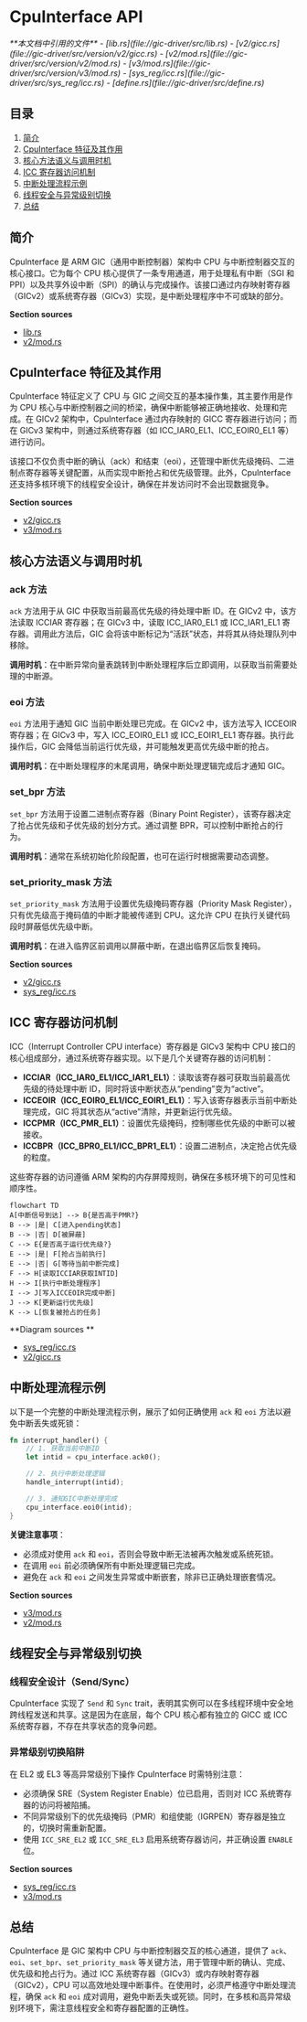 # CpuInterface API

<cite>
**本文档中引用的文件**   
- [lib.rs](file://gic-driver/src/lib.rs)
- [v2/gicc.rs](file://gic-driver/src/version/v2/gicc.rs)
- [v2/mod.rs](file://gic-driver/src/version/v2/mod.rs)
- [v3/mod.rs](file://gic-driver/src/version/v3/mod.rs)
- [sys_reg/icc.rs](file://gic-driver/src/sys_reg/icc.rs)
- [define.rs](file://gic-driver/src/define.rs)
</cite>

## 目录
1. [简介](#简介)
2. [CpuInterface 特征及其作用](#cpuinterface-特征及其作用)
3. [核心方法语义与调用时机](#核心方法语义与调用时机)
4. [ICC 寄存器访问机制](#icc-寄存器访问机制)
5. [中断处理流程示例](#中断处理流程示例)
6. [线程安全与异常级别切换](#线程安全与异常级别切换)
7. [总结](#总结)

## 简介

CpuInterface 是 ARM GIC（通用中断控制器）架构中 CPU 与中断控制器交互的核心接口。它为每个 CPU 核心提供了一条专用通道，用于处理私有中断（SGI 和 PPI）以及共享外设中断（SPI）的确认与完成操作。该接口通过内存映射寄存器（GICv2）或系统寄存器（GICv3）实现，是中断处理程序中不可或缺的部分。

**Section sources**
- [lib.rs](file://gic-driver/src/lib.rs#L0-L112)
- [v2/mod.rs](file://gic-driver/src/version/v2/mod.rs#L0-L799)

## CpuInterface 特征及其作用

CpuInterface 特征定义了 CPU 与 GIC 之间交互的基本操作集，其主要作用是作为 CPU 核心与中断控制器之间的桥梁，确保中断能够被正确地接收、处理和完成。在 GICv2 架构中，CpuInterface 通过内存映射的 GICC 寄存器进行访问；而在 GICv3 架构中，则通过系统寄存器（如 ICC_IAR0_EL1、ICC_EOIR0_EL1 等）进行访问。

该接口不仅负责中断的确认（ack）和结束（eoi），还管理中断优先级掩码、二进制点寄存器等关键配置，从而实现中断抢占和优先级管理。此外，CpuInterface 还支持多核环境下的线程安全设计，确保在并发访问时不会出现数据竞争。

**Section sources**
- [v2/gicc.rs](file://gic-driver/src/version/v2/gicc.rs#L0-L149)
- [v3/mod.rs](file://gic-driver/src/version/v3/mod.rs#L800-L1150)

## 核心方法语义与调用时机

### ack 方法

`ack` 方法用于从 GIC 中获取当前最高优先级的待处理中断 ID。在 GICv2 中，该方法读取 ICCIAR 寄存器；在 GICv3 中，读取 ICC_IAR0_EL1 或 ICC_IAR1_EL1 寄存器。调用此方法后，GIC 会将该中断标记为“活跃”状态，并将其从待处理队列中移除。

**调用时机**：在中断异常向量表跳转到中断处理程序后立即调用，以获取当前需要处理的中断源。

### eoi 方法

`eoi` 方法用于通知 GIC 当前中断处理已完成。在 GICv2 中，该方法写入 ICCEOIR 寄存器；在 GICv3 中，写入 ICC_EOIR0_EL1 或 ICC_EOIR1_EL1 寄存器。执行此操作后，GIC 会降低当前运行优先级，并可能触发更高优先级中断的抢占。

**调用时机**：在中断处理程序的末尾调用，确保中断处理逻辑完成后才通知 GIC。

### set_bpr 方法

`set_bpr` 方法用于设置二进制点寄存器（Binary Point Register），该寄存器决定了抢占优先级和子优先级的划分方式。通过调整 BPR，可以控制中断抢占的行为。

**调用时机**：通常在系统初始化阶段配置，也可在运行时根据需要动态调整。

### set_priority_mask 方法

`set_priority_mask` 方法用于设置优先级掩码寄存器（Priority Mask Register），只有优先级高于掩码值的中断才能被传递到 CPU。这允许 CPU 在执行关键代码段时屏蔽低优先级中断。

**调用时机**：在进入临界区前调用以屏蔽中断，在退出临界区后恢复掩码。

**Section sources**
- [v2/gicc.rs](file://gic-driver/src/version/v2/gicc.rs#L0-L149)
- [sys_reg/icc.rs](file://gic-driver/src/sys_reg/icc.rs#L0-L252)

## ICC 寄存器访问机制

ICC（Interrupt Controller CPU interface）寄存器是 GICv3 架构中 CPU 接口的核心组成部分，通过系统寄存器实现。以下是几个关键寄存器的访问机制：

- **ICCIAR（ICC_IAR0_EL1/ICC_IAR1_EL1）**：读取该寄存器可获取当前最高优先级的待处理中断 ID，同时将该中断状态从“pending”变为“active”。
- **ICCEOIR（ICC_EOIR0_EL1/ICC_EOIR1_EL1）**：写入该寄存器表示当前中断处理完成，GIC 将其状态从“active”清除，并更新运行优先级。
- **ICCPMR（ICC_PMR_EL1）**：设置优先级掩码，控制哪些优先级的中断可以被接收。
- **ICCBPR（ICC_BPR0_EL1/ICC_BPR1_EL1）**：设置二进制点，决定抢占优先级的粒度。

这些寄存器的访问遵循 ARM 架构的内存屏障规则，确保在多核环境下的可见性和顺序性。

```mermaid
flowchart TD
A[中断信号到达] --> B{是否高于PMR?}
B --> |是| C[进入pending状态]
B --> |否| D[被屏蔽]
C --> E{是否高于运行优先级?}
E --> |是| F[抢占当前执行]
E --> |否| G[等待当前中断完成]
F --> H[读取ICCIAR获取INTID]
H --> I[执行中断处理程序]
I --> J[写入ICCEOIR完成中断]
J --> K[更新运行优先级]
K --> L[恢复被抢占的任务]
```

**Diagram sources **
- [sys_reg/icc.rs](file://gic-driver/src/sys_reg/icc.rs#L0-L252)
- [v2/gicc.rs](file://gic-driver/src/version/v2/gicc.rs#L0-L149)

## 中断处理流程示例

以下是一个完整的中断处理流程示例，展示了如何正确使用 `ack` 和 `eoi` 方法以避免中断丢失或死锁：

```rust
fn interrupt_handler() {
    // 1. 获取当前中断ID
    let intid = cpu_interface.ack0();

    // 2. 执行中断处理逻辑
    handle_interrupt(intid);

    // 3. 通知GIC中断处理完成
    cpu_interface.eoi0(intid);
}
```

**关键注意事项**：
- 必须成对使用 `ack` 和 `eoi`，否则会导致中断无法被再次触发或系统死锁。
- 在调用 `eoi` 前必须确保所有中断处理逻辑已完成。
- 避免在 `ack` 和 `eoi` 之间发生异常或中断嵌套，除非已正确处理嵌套情况。

**Section sources**
- [v3/mod.rs](file://gic-driver/src/version/v3/mod.rs#L800-L1150)
- [v2/mod.rs](file://gic-driver/src/version/v2/mod.rs#L0-L799)

## 线程安全与异常级别切换

### 线程安全设计（Send/Sync）

CpuInterface 实现了 `Send` 和 `Sync` trait，表明其实例可以在多线程环境中安全地跨线程发送和共享。这是因为在底层，每个 CPU 核心都有独立的 GICC 或 ICC 系统寄存器，不存在共享状态的竞争问题。

### 异常级别切换陷阱

在 EL2 或 EL3 等高异常级别下操作 CpuInterface 时需特别注意：
- 必须确保 SRE（System Register Enable）位已启用，否则对 ICC 系统寄存器的访问将被陷捕。
- 不同异常级别下的优先级掩码（PMR）和组使能（IGRPEN）寄存器是独立的，切换时需重新配置。
- 使用 `ICC_SRE_EL2` 或 `ICC_SRE_EL3` 启用系统寄存器访问，并正确设置 `ENABLE` 位。

**Section sources**
- [sys_reg/icc.rs](file://gic-driver/src/sys_reg/icc.rs#L0-L252)
- [v3/mod.rs](file://gic-driver/src/version/v3/mod.rs#L800-L1150)

## 总结

CpuInterface 是 GIC 架构中 CPU 与中断控制器交互的核心通道，提供了 `ack`、`eoi`、`set_bpr`、`set_priority_mask` 等关键方法，用于管理中断的确认、完成、优先级和抢占行为。通过 ICC 系统寄存器（GICv3）或内存映射寄存器（GICv2），CPU 可以高效地处理中断事件。在使用时，必须严格遵守中断处理流程，确保 `ack` 和 `eoi` 成对调用，避免中断丢失或死锁。同时，在多核和高异常级别环境下，需注意线程安全和寄存器配置的正确性。